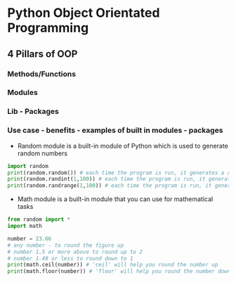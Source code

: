 # Python Object Orientated Programming

## 4 Pillars of OOP

### Methods/Functions

### Modules

### Lib - Packages

### Use case - benefits - examples of built in modules - packages

- Random module is a built-in module of Python which is used to generate random numbers
```python
import random
print(random.random()) # each time the program is run, it generates a random float number
print(random.randint(1,100)) # each time the program is run, it generates a random integer between specified numbers
print(random.randrange(1,100)) # each time the program is run, it generates a random numbers in a range
```
- Math module is a built-in module that you can use for mathematical tasks
```python
from random import *
import math

number = 23.66
# any number - to round the figure up
# number 1.5 or more above to round up to 2
# number 1.49 or less to round down to 1
print(math.ceil(number)) # 'ceil' will help you round the number up
print(math.floor(number)) # 'floor' will help you round the number down
```

